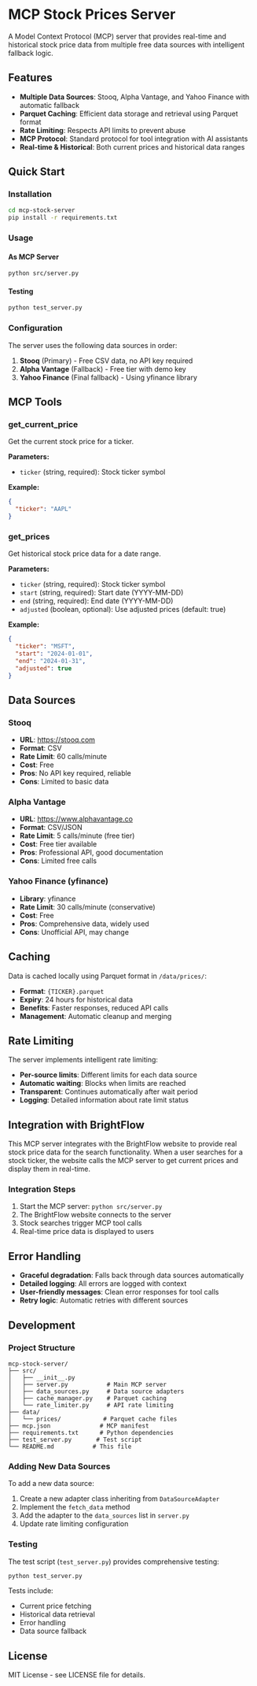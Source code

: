 # MCP Stock Prices Server

A Model Context Protocol (MCP) server that provides real-time and historical stock price data from multiple free data sources with intelligent fallback logic.

## Features

- **Multiple Data Sources**: Stooq, Alpha Vantage, and Yahoo Finance with automatic fallback
- **Parquet Caching**: Efficient data storage and retrieval using Parquet format
- **Rate Limiting**: Respects API limits to prevent abuse
- **MCP Protocol**: Standard protocol for tool integration with AI assistants
- **Real-time & Historical**: Both current prices and historical data ranges

## Quick Start

### Installation

```bash
cd mcp-stock-server
pip install -r requirements.txt
```

### Usage

#### As MCP Server
```bash
python src/server.py
```

#### Testing
```bash
python test_server.py
```

### Configuration

The server uses the following data sources in order:

1. **Stooq** (Primary) - Free CSV data, no API key required
2. **Alpha Vantage** (Fallback) - Free tier with demo key
3. **Yahoo Finance** (Final fallback) - Using yfinance library

## MCP Tools

### get_current_price
Get the current stock price for a ticker.

**Parameters:**
- `ticker` (string, required): Stock ticker symbol

**Example:**
```json
{
  "ticker": "AAPL"
}
```

### get_prices
Get historical stock price data for a date range.

**Parameters:**
- `ticker` (string, required): Stock ticker symbol
- `start` (string, required): Start date (YYYY-MM-DD)
- `end` (string, required): End date (YYYY-MM-DD)
- `adjusted` (boolean, optional): Use adjusted prices (default: true)

**Example:**
```json
{
  "ticker": "MSFT",
  "start": "2024-01-01",
  "end": "2024-01-31",
  "adjusted": true
}
```

## Data Sources

### Stooq
- **URL**: https://stooq.com
- **Format**: CSV
- **Rate Limit**: 60 calls/minute
- **Cost**: Free
- **Pros**: No API key required, reliable
- **Cons**: Limited to basic data

### Alpha Vantage
- **URL**: https://www.alphavantage.co
- **Format**: CSV/JSON
- **Rate Limit**: 5 calls/minute (free tier)
- **Cost**: Free tier available
- **Pros**: Professional API, good documentation
- **Cons**: Limited free calls

### Yahoo Finance (yfinance)
- **Library**: yfinance
- **Rate Limit**: 30 calls/minute (conservative)
- **Cost**: Free
- **Pros**: Comprehensive data, widely used
- **Cons**: Unofficial API, may change

## Caching

Data is cached locally using Parquet format in `/data/prices/`:

- **Format**: `{TICKER}.parquet`
- **Expiry**: 24 hours for historical data
- **Benefits**: Faster responses, reduced API calls
- **Management**: Automatic cleanup and merging

## Rate Limiting

The server implements intelligent rate limiting:

- **Per-source limits**: Different limits for each data source
- **Automatic waiting**: Blocks when limits are reached
- **Transparent**: Continues automatically after wait period
- **Logging**: Detailed information about rate limit status

## Integration with BrightFlow

This MCP server integrates with the BrightFlow website to provide real stock price data for the search functionality. When a user searches for a stock ticker, the website calls the MCP server to get current prices and display them in real-time.

### Integration Steps

1. Start the MCP server: `python src/server.py`
2. The BrightFlow website connects to the server
3. Stock searches trigger MCP tool calls
4. Real-time price data is displayed to users

## Error Handling

- **Graceful degradation**: Falls back through data sources automatically
- **Detailed logging**: All errors are logged with context
- **User-friendly messages**: Clean error responses for tool calls
- **Retry logic**: Automatic retries with different sources

## Development

### Project Structure
```
mcp-stock-server/
├── src/
│   ├── __init__.py
│   ├── server.py           # Main MCP server
│   ├── data_sources.py     # Data source adapters
│   ├── cache_manager.py    # Parquet caching
│   └── rate_limiter.py     # API rate limiting
├── data/
│   └── prices/            # Parquet cache files
├── mcp.json              # MCP manifest
├── requirements.txt      # Python dependencies
├── test_server.py       # Test script
└── README.md           # This file
```

### Adding New Data Sources

To add a new data source:

1. Create a new adapter class inheriting from `DataSourceAdapter`
2. Implement the `fetch_data` method
3. Add the adapter to the `data_sources` list in `server.py`
4. Update rate limiting configuration

### Testing

The test script (`test_server.py`) provides comprehensive testing:

```bash
python test_server.py
```

Tests include:
- Current price fetching
- Historical data retrieval
- Error handling
- Data source fallback

## License

MIT License - see LICENSE file for details.